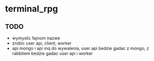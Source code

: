 # terminal_rpg  
  
## TODO  
- wymyslic fajnom nazwe  
- zrobic user api, client, worker  
- api mongo i api mq do wywalenia, user api bedzie gadac z mongo, z rabbitem bedzie gadac user api i worker  
  